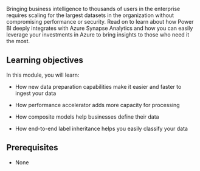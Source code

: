 Bringing business intelligence to thousands of users in the enterprise requires scaling for the largest datasets in the organization without compromising performance or security. Read on to learn about how Power BI deeply integrates with Azure Synapse Analytics and how you can easily leverage your investments in Azure to bring insights to those who need it the most.

## Learning objectives

In this module, you will learn:

- How new data preparation capabilities make it easier and faster to ingest your data

- How performance accelerator adds more capacity for processing

- How composite models help businesses define their data

- How end-to-end label inheritance helps you easily classify your data

## Prerequisites

- None

